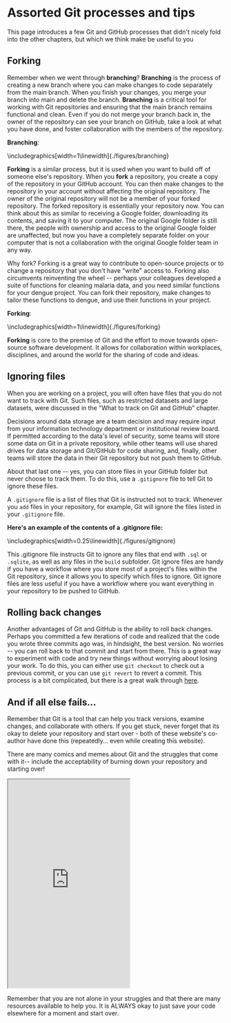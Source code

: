 # Assorted Git processes and tips

This page introduces a few Git and GitHub processes that didn't nicely fold into the other chapters, but which we think make be useful to you 

## Forking
Remember when we went through **branching**? **Branching** is the process of creating a new branch where you can make changes to code separately from the main branch. When you finish your changes, you merge your branch into main and delete the branch. **Branching** is a critical tool for working with Git repositories and ensuring that the main branch remains functional and clean. Even if you do not merge your branch back in, the owner of the repository can see your branch on GitHub, take a look at what you have done, and foster collaboration with the members of the repository.

**Branching**: 

\includegraphics[width=1\linewidth]{./figures/branching} 

**Forking** is a similar process, but it is used when you want to build off of someone else's repository. When you **fork** a repository, you create a copy of the repository in your GitHub account. You can then make changes to the repository in your account without affecting the original repository. The owner of the original repository will not be a member of your forked repository. The forked repository is essentially your repository now. You can think about this as similar to receiving a Google folder, downloading its contents, and saving it to your computer. The original Google folder is still there, the people with ownership and access to the original Google folder are unaffected, but now you have a completely separate folder on your computer that is not a collaboration with the original Google folder team in any way. 

Why fork? Forking is a great way to contribute to open-source projects or to change a repository that you don't have "write" access to. Forking also circumvents reinventing the wheel -- perhaps your colleagues developed a suite of functions for cleaning malaria data, and you need similar functions for your dengue project. You can fork their repository, make changes to tailor these functions to dengue, and use their functions in your project. 

**Forking**: 

\includegraphics[width=1\linewidth]{./figures/forking} 

**Forking** is core to the premise of Git and the effort to move towards open-source software development. It allows for collaboration within workplaces, disciplines, and around the world for the sharing of code and ideas.

## Ignoring files

When you are working on a project, you will often have files that you do not 
want to track with Git. Such files, such as restricted datasets and large 
datasets, were discussed in the "What to track on Git and GitHub" chapter.

Decisions around data storage are a team decision and may require input from 
your information technology department or institutional review board. If 
permitted according to the data's level of security, some teams will store some 
data on Git in a private repository, while other teams will use shared drives for
data storage and Git/GitHub for code sharing, and, finally, other teams will store
the data in their Git repository but not push them to GitHub.

About that last one -- yes, you can store files in your GitHub folder but never
choose to track them. To do this, use a `.gitignore` file to tell Git to ignore 
these files.

A `.gitignore` file is a list of files that Git is instructed not to track. 
Whenever you `add` files in your repository, for example, Git will ignore the 
files listed in your `.gitignore` file. 

**Here's an example of the contents of a .gitignore file:** 


\includegraphics[width=0.25\linewidth]{./figures/gitignore} 

This .gitignore file instructs Git to ignore any files that end with `.sql` or `.sqlite`, as
well as any files in the `build` subfolder. Git ignore files are handy if 
you have a workflow where you store most of a project's files within the Git 
repository, since it allows you to specify which files to ignore. Git ignore 
files are less useful if you have a workflow 
where you want everything in your repository to be pushed to GitHub. 

## Rolling back changes
Another advantages of Git and GitHub is the ability to roll back changes. 
Perhaps you committed a few iterations of code and realized that 
the code you wrote three commits ago was, in hindsight, the best version. No worries -- you can roll
back to that commit and start from there. This is a great way to experiment with
code and try new things without worrying about losing your work. To do this, you
can either use `git checkout` to check out a previous commit, or you can use 
`git revert` to revert a commit. This process is a bit complicated, but there is
a great walk through [here](https://swcarpentry.github.io/git-novice/05-history.html).  

## And if all else fails... 
Remember that Git is a tool that can help you track versions, examine changes, 
and collaborate with others. If you get stuck, never forget that its okay to 
delete your repository and start over - both of these website's co-author have 
done this (repeatedly... even while creating this website). 

There are many comics and memes about Git and the struggles that come with it-- include the acceptability of burning down your repository and starting over! 

<iframe src="https://imgs.xkcd.com/comics/git.png" width="56%" height="483"></iframe> 

Remember that you are not alone in your struggles and that there are many resources available to help you. It is ALWAYS okay to just save your code elsewhere for a moment and start over.

